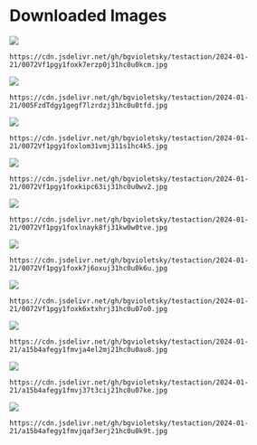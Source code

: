 # Downloaded Images

![](https://cdn.jsdelivr.net/gh/bgvioletsky/testaction/2024-01-21/0072Vf1pgy1foxk7erzp0j31hc0u0kcm.jpg)
```
https://cdn.jsdelivr.net/gh/bgvioletsky/testaction/2024-01-21/0072Vf1pgy1foxk7erzp0j31hc0u0kcm.jpg
```
![](https://cdn.jsdelivr.net/gh/bgvioletsky/testaction/2024-01-21/005FzdTdgy1gegf7lzrdzj31hc0u0tfd.jpg)
```
https://cdn.jsdelivr.net/gh/bgvioletsky/testaction/2024-01-21/005FzdTdgy1gegf7lzrdzj31hc0u0tfd.jpg
```
![](https://cdn.jsdelivr.net/gh/bgvioletsky/testaction/2024-01-21/0072Vf1pgy1foxlom31vmj311s1hc4k5.jpg)
```
https://cdn.jsdelivr.net/gh/bgvioletsky/testaction/2024-01-21/0072Vf1pgy1foxlom31vmj311s1hc4k5.jpg
```
![](https://cdn.jsdelivr.net/gh/bgvioletsky/testaction/2024-01-21/0072Vf1pgy1foxkipc63ij31hc0u0wv2.jpg)
```
https://cdn.jsdelivr.net/gh/bgvioletsky/testaction/2024-01-21/0072Vf1pgy1foxkipc63ij31hc0u0wv2.jpg
```
![](https://cdn.jsdelivr.net/gh/bgvioletsky/testaction/2024-01-21/0072Vf1pgy1foxlnayk8fj31kw0w0tve.jpg)
```
https://cdn.jsdelivr.net/gh/bgvioletsky/testaction/2024-01-21/0072Vf1pgy1foxlnayk8fj31kw0w0tve.jpg
```
![](https://cdn.jsdelivr.net/gh/bgvioletsky/testaction/2024-01-21/0072Vf1pgy1foxk7j6oxuj31hc0u0k6u.jpg)
```
https://cdn.jsdelivr.net/gh/bgvioletsky/testaction/2024-01-21/0072Vf1pgy1foxk7j6oxuj31hc0u0k6u.jpg
```
![](https://cdn.jsdelivr.net/gh/bgvioletsky/testaction/2024-01-21/0072Vf1pgy1foxk6xtxhrj31hc0u07o0.jpg)
```
https://cdn.jsdelivr.net/gh/bgvioletsky/testaction/2024-01-21/0072Vf1pgy1foxk6xtxhrj31hc0u07o0.jpg
```
![](https://cdn.jsdelivr.net/gh/bgvioletsky/testaction/2024-01-21/a15b4afegy1fmvja4el2mj21hc0u0au8.jpg)
```
https://cdn.jsdelivr.net/gh/bgvioletsky/testaction/2024-01-21/a15b4afegy1fmvja4el2mj21hc0u0au8.jpg
```
![](https://cdn.jsdelivr.net/gh/bgvioletsky/testaction/2024-01-21/a15b4afegy1fmvj37t3cij21hc0u07ke.jpg)
```
https://cdn.jsdelivr.net/gh/bgvioletsky/testaction/2024-01-21/a15b4afegy1fmvj37t3cij21hc0u07ke.jpg
```
![](https://cdn.jsdelivr.net/gh/bgvioletsky/testaction/2024-01-21/a15b4afegy1fmvjqaf3erj21hc0u0k9t.jpg)
```
https://cdn.jsdelivr.net/gh/bgvioletsky/testaction/2024-01-21/a15b4afegy1fmvjqaf3erj21hc0u0k9t.jpg
```
